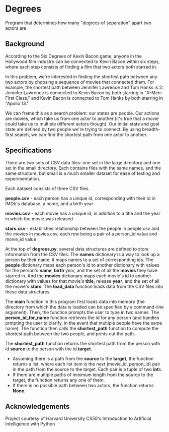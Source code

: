 # Degrees
Program that determines how many "degrees of separation" apart two actors are


## Background
According to the Six Degrees of Kevin Bacon game, anyone in the Hollywood film industry can be connected to Kevin Bacon within six steps, where each step consists of finding a film that two actors both starred in.

In this problem, we're interested in finding the shortest path between any two actors by choosing a sequence of movies that connected them. For example, the shortest path between Jennifer Lawrence and Tom Hanks is 2: Jennifer Lawrence is connected to Kevin Bacon by both starring in "X-Men: First Class," and Kevin Bacon is connected to Tom Hanks by both starring in "Apollo 13."

We can frame this as a search problem: our states are people. Our actions are movies, which take us from one actor to another (it's true that a movie could take us to multiple different actors though). Our initial state and goal state are defined by two people we're trying to connect. By using breadth-first search, we can find the shortest path from one actor to another.


## Specifications
There are two sets of CSV data files: one set in the large directory and one set in the small directory. Each contains files with the same names, and the same structure, but small is a much smaller dataset for ease of testing and experimentation.

Each dataset consists of three CSV files.

**people.csv** - each person has a unique id, corresponding with their id in IMDb's database, a name, and a birth year

**movies.csv** - each movie has a unique id, in addition to a title and the year in which the movie was released

**stars.csv** - establishes relationship between the people in people.csv and the movies in movies.csv, each row being a pair of a person_id value and movie_id value

At the top of **degrees.py**, several data structures are defined to store information from the CSV files. The **names** dictionary is a way to look up a person by their name: it maps names to a set of corresponding ids. The **people** dictionary maps each person's id to another dictionary with values for the person's **name**, **birth** year, and the set of all the **movies** they have starred in. And the **movies** dictionary maps each movie's id to another dictionary with values for that movie's **title**, release **year**, and the set of all the movie's **stars**. The **load_data** function loads data from the CSV files into these data structures.

The **main** function in this program first loads data into memory (the directory from which the data is loaded can be specified by a command-line argument). Then, the function prompts the user to type in two names. The **person_id_for_name** function retrieves the id for any person (and handles prmpting the user to clarify, in the event that multiple people have the same name). The function then calls the **shortest_path** function to compute the shortest path between the two people, and prints out the path.

The **shortest_path** function returns the shortest path from the person with id **source** to the person with the id **target**.
* Assuming there is a path from the **source** to the **target**, the function returns a list, where each list item is the next (movie_id, person_id) pair in the path from the source to the target. Each pair is a tuple of two **int**s.
* If there are multiple paths of minimum length from the source to the target, the function returns any one of them.
* If there is no possible path between two actors, the function returns **None**.


## Acknowledgements
Project courtesy of Harvard University CS50's Introduction to Artificial Intelligence with Python
